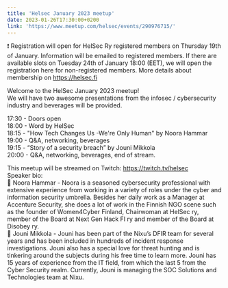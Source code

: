 ```yaml
---
title: 'Helsec January 2023 meetup'
date: 2023-01-26T17:30:00+0200
link: 'https://www.meetup.com/helsec/events/290976715/'
---
```


❗ Registration will open for HelSec Ry registered members on Thursday 19th of January. Information will be emailed to registered members. If there are available slots on Tuesday 24th of January 18:00 (EET), we will open the registration here for non-registered members. More details about membership on <https://helsec.fi>

 Welcome to the HelSec January 2023 meetup!  
We will have two awesome presentations from the infosec / cybersecurity industry and beverages will be provided.

 17:30 - Doors open  
18:00 - Word by HelSec  
18:15 - "How Tech Changes Us -We're Only Human" by Noora Hammar  
19:00 - Q&A, networking, beverages  
19:15 - “Story of a security breach” by Jouni Mikkola  
20:00 - Q&A, networking, beverages, end of stream.

 This meetup will be streamed on Twitch: <https://twitch.tv/helsec>  
Speaker bio:  
🔷 Noora Hammar - Noora is a seasoned cybersecurity professional with extensive experience from working in a variety of roles under the cyber and information security umbrella. Besides her daily work as a Manager at Accenture Security, she does a lot of work in the Finnish NGO scene such as the founder of Women4Cyber Finland, Chairwoman at HelSec ry, member of the Board at Next Gen Hack FI ry and member of the Board at Disobey ry.  
🔷 Jouni Mikkola - Jouni has been part of the Nixu’s DFIR team for several years and has been included in hundreds of incident response investigations. Jouni also has a special love for threat hunting and is tinkering around the subjects during his free time to learn more. Jouni has 15 years of experience from the IT field, from which the last 5 from the Cyber Security realm. Currently, Jouni is managing the SOC Solutions and Technologies team at Nixu.

 